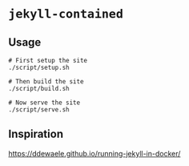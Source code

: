 # `jekyll-contained`

## Usage

```shell
# First setup the site
./script/setup.sh

# Then build the site
./script/build.sh

# Now serve the site
./script/serve.sh
```

## Inspiration

https://ddewaele.github.io/running-jekyll-in-docker/
